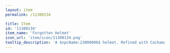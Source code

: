 ```yaml
---
layout: item
permalink: /11300134

title: Item
id: '11300134'
item_name: 'Forgotten Helmet'
icon_url: 'item/icon/11300134.png'
tooltip_description: 'A $npcName:23000006$ helmet. Refined with Cachamaxai stone shards. A product of the wisdom of ancient civilizations, it''s lighter and sturdier than it appears.'
---
```

